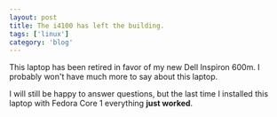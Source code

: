 ```yaml
---
layout: post
title: The i4100 has left the building.
tags: ['linux']
category: 'blog'
---
```


This laptop has been retired in favor of my new Dell Inspiron 600m. I
probably won't have much more to say about this laptop.

I will still be happy to answer questions, but the last time I installed
this laptop with Fedora Core 1 everything <b>just worked</b>.

